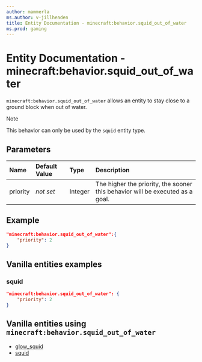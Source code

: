 ```yaml
---
author: mammerla
ms.author: v-jillheaden
title: Entity Documentation - minecraft:behavior.squid_out_of_water
ms.prod: gaming
---
```


# Entity Documentation - minecraft:behavior.squid_out_of_water

`minecraft:behavior.squid_out_of_water` allows an entity to stay close to a ground block when out of water.

> [!NOTE]
> This behavior can only be used by the `squid` entity type.

## Parameters

|Name |Default Value  |Type  |Description  |
|:----------|:----------|:----------|:----------|
|priority|*not set*|Integer|The higher the priority, the sooner this behavior will be executed as a goal.|

## Example

```json
"minecraft:behavior.squid_out_of_water":{
    "priority": 2
}
```

## Vanilla entities examples

### squid

```json
"minecraft:behavior.squid_out_of_water": {
    "priority": 2
}
```

## Vanilla entities using `minecraft:behavior.squid_out_of_water`

- [glow_squid](../../../../Source/VanillaBehaviorPack_Snippets/entities/glow_squid.md)
- [squid](../../../../Source/VanillaBehaviorPack_Snippets/entities/squid.md)
